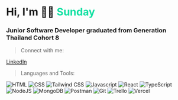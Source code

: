 <h1>Hi, I'm 👋🏻 <span style="color:#14e0a3;">Sunday</span></h1>
<h3>Junior Software Developer graduated from Generation Thailand Cohort 8</h3>

> Connect with me:

[LinkedIn](https://www.linkedin.com/in/nuttanicha-techanoraraj/)


> Languages and Tools:
<p>
<img src="https://img.shields.io/badge/HTML-E34F26.svg?style=for-the-badge&logo=html5&logoColor=ffffff" alt="HTML" />
<img src="https://img.shields.io/badge/CSS-663399.svg?style=for-the-badge&logo=css&logoColor=ffffff" alt="CSS" />
<img src="https://img.shields.io/badge/Tailwind CSS-06B6D4.svg?style=for-the-badge&logo=tailwindcss&logoColor=ffffff" alt="Tailwind CSS" />
<img src="https://img.shields.io/badge/javascript-001e2b.svg?style=for-the-badge&logo=javascript&logoColor=%23F7DF1E" alt="Javascript" />
<img src="https://img.shields.io/badge/React-61DAFB.svg?style=for-the-badge&logo=react&logoColor=f1f1f1" alt="React" />
<img src="https://img.shields.io/badge/TypeScript-3178C6.svg?style=for-the-badge&logo=typescript&logoColor=ffffff" alt="TypeScript" />
<img src="https://img.shields.io/badge/NodeJS-5FA04E.svg?style=for-the-badge&logo=nodedotjs&logoColor=ffffff" alt="NodeJS" />
<img src="https://img.shields.io/badge/mongoDB-001e2b.svg?style=for-the-badge&logo=mongodb&logoColor=00ed64" alt="MongoDB">
<img src="https://img.shields.io/badge/Postman-FF6C37.svg?style=for-the-badge&logo=postman&logoColor=ffffff" alt="Postman">
<img src="https://img.shields.io/badge/Git-F05032.svg?style=for-the-badge&logo=git&logoColor=ffffff" alt="Git">
<img src="https://img.shields.io/badge/Trello-0052CC.svg?style=for-the-badge&logo=trello&logoColor=ffffff" alt="Trello">
<img src="https://img.shields.io/badge/Vercel-000000.svg?style=for-the-badge&logo=vercel&logoColor=ffffff" alt="Vercel">
</p>


